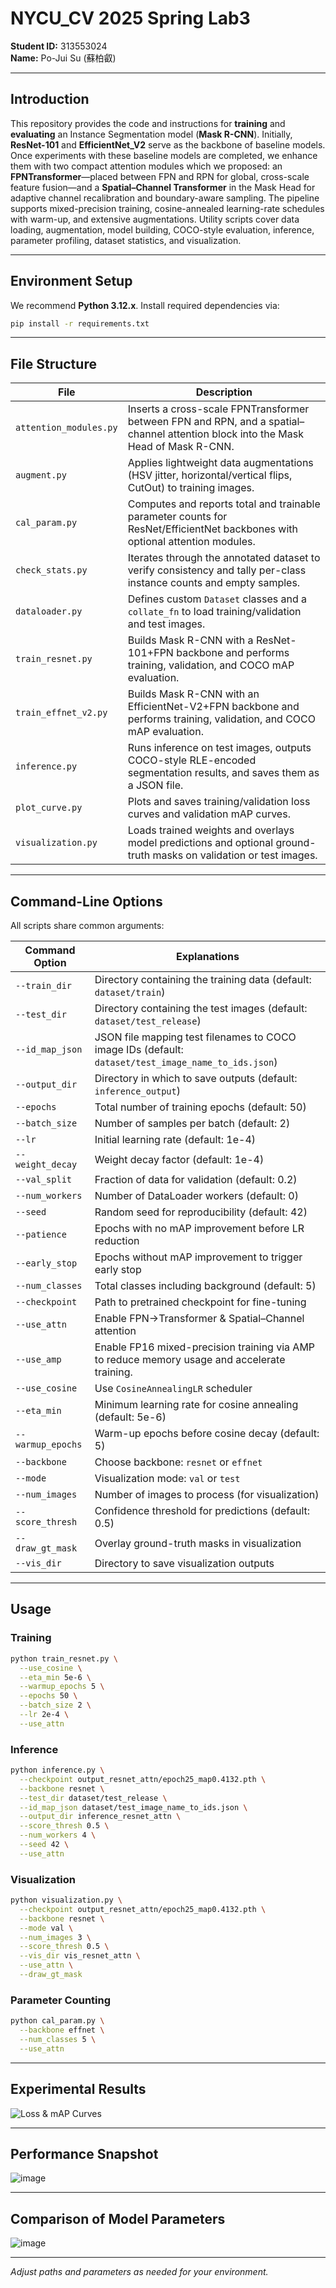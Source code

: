 # NYCU_CV 2025 Spring Lab3

**Student ID:** 313553024  
**Name:** Po-Jui Su (蘇柏叡)

---

## Introduction

This repository provides the code and instructions for **training** and **evaluating** an Instance Segmentation model (**Mask R-CNN**). Initially, **ResNet-101** and **EfficientNet_V2** serve as the backbone of baseline models. Once experiments with these baseline models are completed, we enhance them with two compact attention modules which we proposed: an **FPNTransformer**—placed between FPN and RPN for global, cross-scale feature fusion—and a **Spatial–Channel Transformer** in the Mask Head for adaptive channel recalibration and boundary-aware sampling. The pipeline supports mixed-precision training, cosine-annealed learning-rate schedules with warm-up, and extensive augmentations. Utility scripts cover data loading, augmentation, model building, COCO-style evaluation, inference, parameter profiling, dataset statistics, and visualization.

---

## Environment Setup

We recommend **Python 3.12.x**. Install required dependencies via:

```bash
pip install -r requirements.txt
```

---

## File Structure

| File                      | Description                                                                                                                      |
|---------------------------|----------------------------------------------------------------------------------------------------------------------------------|
| `attention_modules.py`    | Inserts a cross-scale FPNTransformer between FPN and RPN, and a spatial–channel attention block into the Mask Head of Mask R-CNN. |
| `augment.py`              | Applies lightweight data augmentations (HSV jitter, horizontal/vertical flips, CutOut) to training images.                       |
| `cal_param.py`            | Computes and reports total and trainable parameter counts for ResNet/EfficientNet backbones with optional attention modules.     |
| `check_stats.py`          | Iterates through the annotated dataset to verify consistency and tally per-class instance counts and empty samples.              |
| `dataloader.py`           | Defines custom `Dataset` classes and a `collate_fn` to load training/validation and test images.                                 |
| `train_resnet.py`         | Builds Mask R-CNN with a ResNet-101+FPN backbone and performs training, validation, and COCO mAP evaluation.                      |
| `train_effnet_v2.py`      | Builds Mask R-CNN with an EfficientNet-V2+FPN backbone and performs training, validation, and COCO mAP evaluation.                |
| `inference.py`            | Runs inference on test images, outputs COCO-style RLE-encoded segmentation results, and saves them as a JSON file.               |
| `plot_curve.py`           | Plots and saves training/validation loss curves and validation mAP curves.                                                       |
| `visualization.py`        | Loads trained weights and overlays model predictions and optional ground-truth masks on validation or test images.               |

---

## Command-Line Options

All scripts share common arguments:

| Command Option    | Explanations                                                                                                 |
| ----------------- | --------------------------------------------------------------------------------------------------- |
| `--train_dir`     | Directory containing the training data (default: `dataset/train`)                                   |
| `--test_dir`      | Directory containing the test images (default: `dataset/test_release`)                              |
| `--id_map_json`   | JSON file mapping test filenames to COCO image IDs (default: `dataset/test_image_name_to_ids.json`) |
| `--output_dir`    | Directory in which to save outputs (default: `inference_output`)                                    |
| `--epochs`        | Total number of training epochs (default: 50)                                                       |
| `--batch_size`    | Number of samples per batch (default: 2)                                                            |
| `--lr`            | Initial learning rate (default: 1e-4)                                                               |
| `--weight_decay`  | Weight decay factor (default: 1e-4)                                                                 |
| `--val_split`     | Fraction of data for validation (default: 0.2)                                                      |
| `--num_workers`   | Number of DataLoader workers (default: 0)                                                           |
| `--seed`          | Random seed for reproducibility (default: 42)                                                       |
| `--patience`      | Epochs with no mAP improvement before LR reduction                                                  |
| `--early_stop`    | Epochs without mAP improvement to trigger early stop                                                |
| `--num_classes`   | Total classes including background (default: 5)                                                     |
| `--checkpoint`    | Path to pretrained checkpoint for fine-tuning                                                       |
| `--use_attn`      | Enable FPN→Transformer & Spatial–Channel attention                                                  |
| `--use_amp`       | Enable FP16 mixed-precision training via AMP to reduce memory usage and accelerate training.                                                                    |
| `--use_cosine`    | Use `CosineAnnealingLR` scheduler                                                                   |
| `--eta_min`       | Minimum learning rate for cosine annealing (default: 5e-6)                                          |
| `--warmup_epochs` | Warm-up epochs before cosine decay (default: 5)                                                     |
| `--backbone`      | Choose backbone: `resnet` or `effnet`                                                               |
| `--mode`          | Visualization mode: `val` or `test`                                                                 |
| `--num_images`    | Number of images to process (for visualization)                                                     |
| `--score_thresh`  | Confidence threshold for predictions (default: 0.5)                                                 |
| `--draw_gt_mask`  | Overlay ground-truth masks in visualization                                                         |
| `--vis_dir`       | Directory to save visualization outputs                                                             |

---

## Usage

### Training

```bash
python train_resnet.py \
  --use_cosine \
  --eta_min 5e-6 \
  --warmup_epochs 5 \
  --epochs 50 \
  --batch_size 2 \
  --lr 2e-4 \
  --use_attn
```

### Inference

```bash
python inference.py \
  --checkpoint output_resnet_attn/epoch25_map0.4132.pth \
  --backbone resnet \
  --test_dir dataset/test_release \
  --id_map_json dataset/test_image_name_to_ids.json \
  --output_dir inference_resnet_attn \
  --score_thresh 0.5 \
  --num_workers 4 \
  --seed 42 \
  --use_attn
```

### Visualization

```bash
python visualization.py \
  --checkpoint output_resnet_attn/epoch25_map0.4132.pth \
  --backbone resnet \
  --mode val \
  --num_images 3 \
  --score_thresh 0.5 \
  --vis_dir vis_resnet_attn \
  --use_attn \
  --draw_gt_mask
```

### Parameter Counting

```bash
python cal_param.py \
  --backbone effnet \
  --num_classes 5 \
  --use_attn
```

---

## Experimental Results

![Loss & mAP Curves](https://github.com/user-attachments/assets/114b19fb-34b9-4549-8067-1f3c1f79af8e)

---

## Performance Snapshot

![image](https://github.com/user-attachments/assets/597da48a-ff32-4b90-92c7-562a64b0c456)

---

## Comparison of Model Parameters

![image](https://github.com/user-attachments/assets/182d2835-3507-4f78-92b2-1b8adbadf67d)

---
*Adjust paths and parameters as needed for your environment.*
